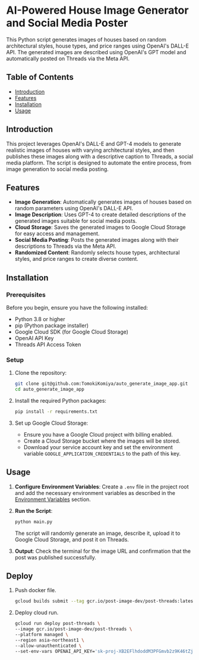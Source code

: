 # AI-Powered House Image Generator and Social Media Poster

This Python script generates images of houses based on random architectural styles, house types, and price ranges using OpenAI's DALL-E API. The generated images are described using OpenAI's GPT model and automatically posted on Threads via the Meta API.

## Table of Contents

- [Introduction](#introduction)
- [Features](#features)
- [Installation](#installation)
- [Usage](#usage)

## Introduction

This project leverages OpenAI's DALL-E and GPT-4 models to generate realistic images of houses with varying architectural styles, and then publishes these images along with a descriptive caption to Threads, a social media platform. The script is designed to automate the entire process, from image generation to social media posting.

## Features

- **Image Generation**: Automatically generates images of houses based on random parameters using OpenAI's DALL-E API.
- **Image Description**: Uses GPT-4 to create detailed descriptions of the generated images suitable for social media posts.
- **Cloud Storage**: Saves the generated images to Google Cloud Storage for easy access and management.
- **Social Media Posting**: Posts the generated images along with their descriptions to Threads via the Meta API.
- **Randomized Content**: Randomly selects house types, architectural styles, and price ranges to create diverse content.

## Installation

### Prerequisites

Before you begin, ensure you have the following installed:

- Python 3.8 or higher
- pip (Python package installer)
- Google Cloud SDK (for Google Cloud Storage)
- OpenAI API Key
- Threads API Access Token

### Setup

1. Clone the repository:
   ```bash
   git clone git@github.com:TomokiKomiya/auto_generate_image_app.git
   cd auto_generate_image_app
   ```

2. Install the required Python packages:
   ```bash
   pip install -r requirements.txt
   ```

3. Set up Google Cloud Storage:
   - Ensure you have a Google Cloud project with billing enabled.
   - Create a Cloud Storage bucket where the images will be stored.
   - Download your service account key and set the environment variable `GOOGLE_APPLICATION_CREDENTIALS` to the path of this key.

## Usage

1. **Configure Environment Variables**: Create a `.env` file in the project root and add the necessary environment variables as described in the [Environment Variables](#environment-variables) section.

2. **Run the Script**:
   ```bash
   python main.py
   ```

   The script will randomly generate an image, describe it, upload it to Google Cloud Storage, and post it on Threads.

3. **Output**: Check the terminal for the image URL and confirmation that the post was published successfully.


## Deploy
1. Push docker file.
   ```bash
   gcloud builds submit --tag gcr.io/post-image-dev/post-threads:latest .
   ```
2. Deploy cloud run.
   ```bash
   gcloud run deploy post-threads \
   --image gcr.io/post-image-dev/post-threads \
   --platform managed \
   --region asia-northeast1 \
   --allow-unauthenticated \
   --set-env-vars OPENAI_API_KEY='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',THREADS_ACCESS_TOKEN='THQWJWUzJ5cUd3VGh3bXN6YnVyTFZA2RnFqbFEwbWxtZAVRKSUJBT3IzTXA2QlREdS1KVTFMZAlVOQUVYMkNPTVZA0RXFYXy1rMzNKOUFUVEtvWTJXWEQ2cjUxOEU0ZAnJDandtVnhHNWQtU0RreHJiV05qN2RlWWpfbEVBSUVaTjNlckdzU1JZAR09z',THREADS_BUSINESS_ACCOUNT_ID='26311894788457389'
   ```